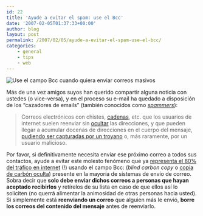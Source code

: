 ```yaml
---
id: 22
title: 'Ayude a evitar el spam: use el Bcc'
date: '2007-02-05T01:37:33+00:00'
author: blog
layout: post
permalink: /2007/02/05/ayude-a-evitar-el-spam-use-el-bcc/
categories:
    - general
    - tips
    - web
---
```


![Use el campo Bcc cuando quiera enviar correos masivos](/blog/wp-content/uploads/2007/02/bcc2.gif)

Más de una vez amigos suyos han querido compartir alguna noticia con ustedes (o vice-versa), y en el proceso su e-mail ha quedado a disposición de los “cazadores de emails” (también conocidos como [*spammers*](http://es.wikipedia.org/wiki/Spam "SPAM según Wikipedia en Español")):

> Correos electrónicos con chistes, [cadenas](http://es.wikipedia.org/wiki/Cadena_de_correo_electr%C3%B3nico "Cadena de correo electrÃ³nico"), etc. que los usuarios de internet suelen reenviar sin [ocultar](http://es.wikipedia.org/wiki/Copia_de_Carb%C3%B3n_Oculta "Copia de CarbÃ³n Oculta") las direcciones, y que pueden llegar a acumular docenas de direcciones en el cuerpo del mensaje, [pudiendo ser capturadas por un troyano](http://es.wikipedia.org/wiki/Spam#Troyanos_y_ordenadores_zombis) o, más raramente, por un usuario malicioso.

Por favor, si definitivamente necesita enviar ese próximo correo a todos sus contactos, ayude a evitar este molesto fenómeno que ya [representa el 80% del tráfico en internet](http://www.maawg.org/news/maawg060308 "MAAWG Global Email Spam Report") (!) usando el campo Bcc: (*blind carbon copy* o [copia de carbón oculta](http://es.wikipedia.org/wiki/Copia_de_Carb%C3%B3n_Oculta)) presente en la mayorí­a de sistemas de enví­o de correo. Sobra decir que **solo debe enviar dichos correos a personas que hayan aceptado recibirlos** y retí­relos de su lista en caso de que ellos así­ lo soliciten (no querrá alimentar la animosidad de otras personas hacia usted). Si simplemente está **reenviando un correo** que alguien más le envió, **borre los correos del contenido del mensaje** antes de reenviarlo.